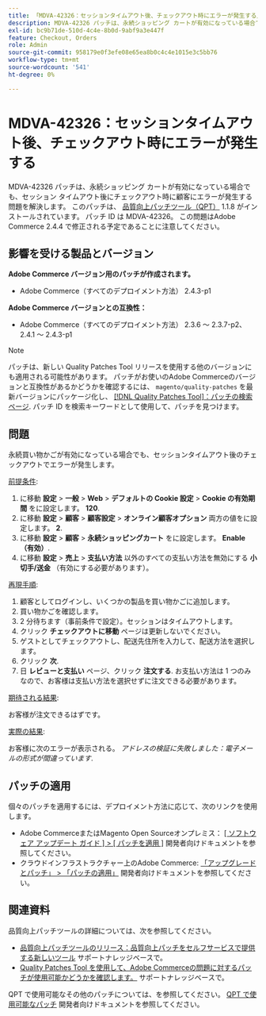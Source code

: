 ```yaml
---
title: 「MDVA-42326：セッションタイムアウト後、チェックアウト時にエラーが発生する」
description: MDVA-42326 パッチは、永続ショッピング カートが有効になっている場合でも、セッション タイムアウト後にチェックアウト時に顧客にエラーが発生する問題を解決します。 このパッチは、[Quality Patches Tool （QPT） ] （/help/announcements/adobe-commerce-announcements/magento-quality-patches-released-new-tool-to-self-serve-quality-patches.md） 1.1.8 がインストールされている場合に利用できます。 パッチ ID は MDVA-42326。 この問題はAdobe Commerce 2.4.4 で修正される予定であることに注意してください。
exl-id: bc9b71de-510d-4c4e-8b0d-9abf9a3e447f
feature: Checkout, Orders
role: Admin
source-git-commit: 958179e0f3efe08e65ea8b0c4c4e1015e3c5bb76
workflow-type: tm+mt
source-wordcount: '541'
ht-degree: 0%

---
```


# MDVA-42326：セッションタイムアウト後、チェックアウト時にエラーが発生する

MDVA-42326 パッチは、永続ショッピング カートが有効になっている場合でも、セッション タイムアウト後にチェックアウト時に顧客にエラーが発生する問題を解決します。 このパッチは、 [品質向上パッチツール（QPT）](/help/announcements/adobe-commerce-announcements/magento-quality-patches-released-new-tool-to-self-serve-quality-patches.md) 1.1.8 がインストールされています。 パッチ ID は MDVA-42326。 この問題はAdobe Commerce 2.4.4 で修正される予定であることに注意してください。

## 影響を受ける製品とバージョン

**Adobe Commerce バージョン用のパッチが作成されます。**

* Adobe Commerce（すべてのデプロイメント方法） 2.4.3-p1

**Adobe Commerce バージョンとの互換性：**

* Adobe Commerce（すべてのデプロイメント方法） 2.3.6 ～ 2.3.7-p2、2.4.1 ～ 2.4.3-p1

>[!NOTE]
>
>パッチは、新しい Quality Patches Tool リリースを使用する他のバージョンにも適用される可能性があります。 パッチがお使いのAdobe Commerceのバージョンと互換性があるかどうかを確認するには、 `magento/quality-patches` を最新バージョンにパッケージ化し、 [[!DNL Quality Patches Tool]：パッチの検索ページ](https://devdocs.magento.com/quality-patches/tool.html#patch-grid). パッチ ID を検索キーワードとして使用して、パッチを見つけます。

## 問題

永続買い物かごが有効になっている場合でも、セッションタイムアウト後のチェックアウトでエラーが発生します。

<u>前提条件</u>:

1. に移動 **設定** > **一般** > **Web** > **デフォルトの Cookie 設定** > **Cookie の有効期間** をに設定します。 **120**.
1. に移動 **設定** > **顧客** > **顧客設定** > **オンライン顧客オプション** 両方の値をに設定します。 **2**.
1. に移動 **設定** > **顧客** > **永続ショッピングカート** をに設定します。 **Enable （有効）**.
1. に移動 **設定** > **売上** > **支払い方法** 以外のすべての支払い方法を無効にする **小切手/送金** （有効にする必要があります）。

<u>再現手順</u>:

1. 顧客としてログインし、いくつかの製品を買い物かごに追加します。
1. 買い物かごを確認します。
1. 2 分待ちます（事前条件で設定）。セッションはタイムアウトします。
1. クリック **チェックアウトに移動** ページは更新しないでください。
1. ゲストとしてチェックアウトし、配送先住所を入力して、配送方法を選択します。
1. クリック **次**.
1. 日 **レビューと支払い** ページ、クリック **注文する**. お支払い方法は 1 つのみなので、お客様は支払い方法を選択せずに注文できる必要があります。

<u>期待される結果</u>:

お客様が注文できるはずです。

<u>実際の結果</u>:

お客様に次のエラーが表示される。 *アドレスの検証に失敗しました：電子メールの形式が間違っています*.

## パッチの適用

個々のパッチを適用するには、デプロイメント方法に応じて、次のリンクを使用します。

* Adobe CommerceまたはMagento Open Sourceオンプレミス： [[ ソフトウェア アップデート ガイド ] > [ パッチを適用 ]](https://devdocs.magento.com/guides/v2.4/comp-mgr/patching/mqp.html) 開発者向けドキュメントを参照してください。
* クラウドインフラストラクチャー上のAdobe Commerce: [「アップグレードとパッチ」 > 「パッチの適用」](https://devdocs.magento.com/cloud/project/project-patch.html) 開発者向けドキュメントを参照してください。

## 関連資料

品質向上パッチツールの詳細については、次を参照してください。

* [品質向上パッチツールのリリース：品質向上パッチをセルフサービスで提供する新しいツール](/help/announcements/adobe-commerce-announcements/magento-quality-patches-released-new-tool-to-self-serve-quality-patches.md) サポートナレッジベースで。
* [Quality Patches Tool を使用して、Adobe Commerceの問題に対するパッチが使用可能かどうかを確認します。](/help/support-tools/patches-available-in-qpt-tool/check-patch-for-magento-issue-with-magento-quality-patches.md) サポートナレッジベースで。

QPT で使用可能なその他のパッチについては、を参照してください。 [QPT で使用可能なパッチ](https://devdocs.magento.com/quality-patches/tool.html#patch-grid) 開発者向けドキュメントを参照してください。
